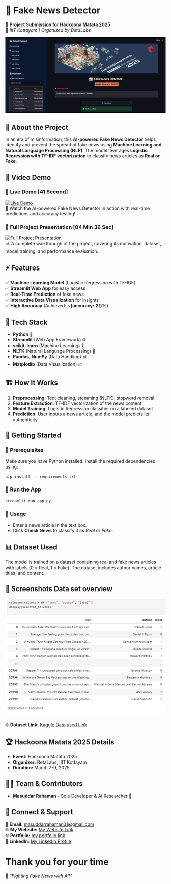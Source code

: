 # 📰 Fake News Detector

🚀 **Project Submission for Hackoona Matata 2025**  
📍 *IIIT Kottayam | Organized by BetaLabs*  

![Hackoona Matata 2025](home.png)

## 📌 About the Project

In an era of misinformation, this **AI-powered Fake News Detector** helps identify and prevent the spread of fake news using **Machine Learning and Natural Language Processing (NLP)**. The model leverages **Logistic Regression with TF-IDF vectorization** to classify news articles as **Real or Fake**.

## 📌 Video Demo  

### 🔴 Live Demo  [41 Second]
[![Live Demo](https://img.youtube.com/vi/MmKO5bxPjMA/0.jpg)](https://youtu.be/MmKO5bxPjMA?list=PLAcfidRXNkeXaPTA6I2r3w2pWj31Be9ZZ)  
🎥 Watch the AI-powered Fake News Detector in action with real-time predictions and accuracy testing!  

### 🎯 Full Project Presentation  [04 Min 36 Sec]
[![Full Project Presentation](https://img.youtube.com/vi/LbZ4XBrdtMc/0.jpg)](https://www.youtube.com/watch?v=LbZ4XBrdtMc&list=PLAcfidRXNkeXaPTA6I2r3w2pWj31Be9ZZ&index=2&pp=gAQBiAQB)  
📊 A complete walkthrough of the project, covering its motivation, dataset, model training, and performance evaluation.  


## ⚡ Features
✅ **Machine Learning Model** (Logistic Regression with TF-IDF)  
✅ **Streamlit Web App** for easy access  
✅ **Real-Time Prediction** of fake news  
✅ **Interactive Data Visualization** for insights  
✅ **High Accuracy** (Achieved: **~{accuracy:.2f}%**)

## 🎯 Tech Stack
- **Python** 🐍
- **Streamlit** (Web App Framework) 🌐
- **scikit-learn** (Machine Learning) 🤖
- **NLTK** (Natural Language Processing) 📖
- **Pandas, NumPy** (Data Handling) 📊
- **Matplotlib** (Data Visualization) 📈

## 🏗️ How It Works
1. **Preprocessing**: Text cleaning, stemming (NLTK), stopword removal
2. **Feature Extraction**: TF-IDF vectorization of the news content
3. **Model Training**: Logistic Regression classifier on a labeled dataset
4. **Prediction**: User inputs a news article, and the model predicts its authenticity

## 🚀 Getting Started

### 🔹 Prerequisites
Make sure you have Python installed. Install the required dependencies using:
```bash
pip install -r requirements.txt
```

### 🔹 Run the App
```bash
streamlit run app.py
```

### 🔹 Usage
- Enter a news article in the text box.
- Click **Check News** to classify it as *Real* or *Fake*.

## 📊 Dataset Used
The model is trained on a dataset containing real and fake news articles with labels (0 = Real, 1 = Fake). The dataset includes author names, article titles, and content.

## 📌 Screenshots Data set overview
![data set](dataset.png)   
<br>
🌐 **Dataset Link:** [Kaggle Data used Link](https://www.kaggle.com/c/fake-news/data?select=train.csv)


## 🏆 Hackoona Matata 2025 Details
- **Event:** Hackoona Matata 2025
- **Organizer:** BetaLabs, IIIT Kottayam
- **Duration:** March 7-9, 2025

## 👨‍💻 Team & Contributors
- **Masuddar Rahaman** - Sole Developer & AI Researcher 🎯


## 🤝 Connect & Support
📧 **Email:** masuddarrahaman31@gmail.com  <br>
🌐 **My Website:** [My Website Link](https://masuddar.in/)  <br>
🌐 **Portfolio:** [my portfolio link](https://masuddar.netlify.app/)    <br>
🔗 **LinkedIn:** [My LinkedIn Profile](https://www.linkedin.com/in/masuddar-rahaman-b5044b283/)
<br> 

# Thank you for your time

🚀 *"Fighting Fake News with AI!"*

